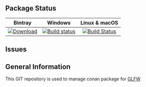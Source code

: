 ## Package Status

| Bintray | Windows | Linux & macOS |
|:--------:|:---------:|:-----------------:|
|[![Download](https://api.bintray.com/packages/bincrafters/public-conan/glm%3Abincrafters/images/download.svg) ](https://bintray.com/bincrafters/public-conan/glm%3Abincrafters/_latestVersion)|[![Build status](https://ci.appveyor.com/api/projects/status/github/bincrafters/conan-glm?svg=true)](https://ci.appveyor.com/project/BinCrafters/conan-glm)|[![Build Status](https://travis-ci.org/bincrafters/conan-glm.svg)](https://travis-ci.org/bincrafters/conan-glm)|

## Issues

## General Information

This GIT repository is used to manage conan package for [GLFW](https://github.com/glfw/glfw)


